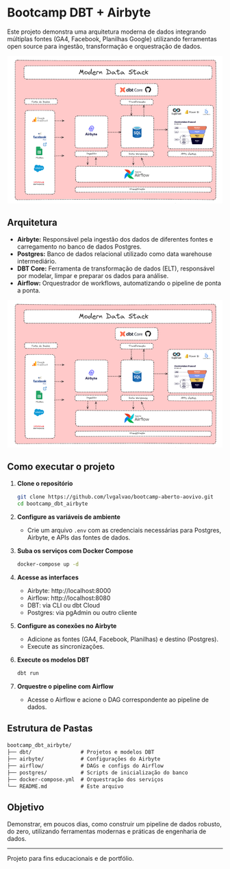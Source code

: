 


# Bootcamp DBT + Airbyte

Este projeto demonstra uma arquitetura moderna de dados integrando múltiplas fontes (GA4, Facebook, Planilhas Google) utilizando ferramentas open source para ingestão, transformação e orquestração de dados.


![pics](https://github.com/lvgalvao/bootcamp-aberto-aovivo/blob/main/pics/foto.png?raw=true)


## Arquitetura

- **Airbyte:** Responsável pela ingestão dos dados de diferentes fontes e carregamento no banco de dados Postgres.
- **Postgres:** Banco de dados relacional utilizado como data warehouse intermediário.
- **DBT Core:** Ferramenta de transformação de dados (ELT), responsável por modelar, limpar e preparar os dados para análise.
- **Airflow:** Orquestrador de workflows, automatizando o pipeline de ponta a ponta.

![Arquitetura](https://github.com/lvgalvao/bootcamp-aberto-aovivo/blob/main/pics/foto.png?raw=true)

## Como executar o projeto

1. **Clone o repositório**
   ```bash
   git clone https://github.com/lvgalvao/bootcamp-aberto-aovivo.git
   cd bootcamp_dbt_airbyte
   ```

2. **Configure as variáveis de ambiente**
   - Crie um arquivo `.env` com as credenciais necessárias para Postgres, Airbyte, e APIs das fontes de dados.

3. **Suba os serviços com Docker Compose**
   ```bash
   docker-compose up -d
   ```

4. **Acesse as interfaces**
   - Airbyte: http://localhost:8000
   - Airflow: http://localhost:8080
   - DBT: via CLI ou dbt Cloud
   - Postgres: via pgAdmin ou outro cliente

5. **Configure as conexões no Airbyte**
   - Adicione as fontes (GA4, Facebook, Planilhas) e destino (Postgres).
   - Execute as sincronizações.

6. **Execute os modelos DBT**
   ```bash
   dbt run
   ```

7. **Orquestre o pipeline com Airflow**
   - Acesse o Airflow e acione o DAG correspondente ao pipeline de dados.

## Estrutura de Pastas

```
bootcamp_dbt_airbyte/
├── dbt/                # Projetos e modelos DBT
├── airbyte/            # Configurações do Airbyte
├── airflow/            # DAGs e configs do Airflow
├── postgres/           # Scripts de inicialização do banco
├── docker-compose.yml  # Orquestração dos serviços
└── README.md           # Este arquivo
```

## Objetivo

Demonstrar, em poucos dias, como construir um pipeline de dados robusto, do zero, utilizando ferramentas modernas e práticas de engenharia de dados.

---

Projeto para fins educacionais e de portfólio.